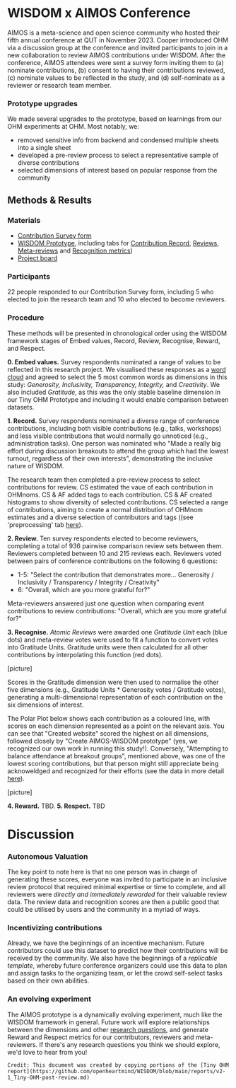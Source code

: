 # WISDOM x AIMOS Conference

AIMOS is a meta-science and open science community who hosted their fifth annual conference at QUT in November 2023. Cooper introduced OHM via a discussion group at the conference and invited participants to join in a new collaboration to review AIMOS contributions under WISDOM. After the conference, AIMOS attendees were sent a survey form inviting them to (a) nominate contributions, (b) consent to having their contributions reviewed, (c) nominate values to be reflected in the study, and (d) self-nominate as a reviewer or research team member.

### Prototype upgrades
We made several upgrades to the prototype, based on learnings from our OHM experiments at OHM. Most notably, we:
- removed sensitive info from backend and condensed multiple sheets into a single sheet
- developed a pre-review process to select a representative sample of diverse contributions
- selected dimensions of interest based on popular response from the community

## Methods & Results
### Materials
- [Contribution Survey form](https://forms.gle/nyAr8baUuQ23FdUK9)
- [WISDOM Prototype](https://docs.google.com/spreadsheets/d/1kQJM2kEVulzwXBQZuvR46wxaQY5_ohm0rbndIkdEkSE/edit?usp=sharing), including tabs for [Contribution Record](https://docs.google.com/spreadsheets/d/1kQJM2kEVulzwXBQZuvR46wxaQY5_ohm0rbndIkdEkSE/edit?gid=1156578512#gid=1156578512), [Reviews](https://docs.google.com/spreadsheets/d/1kQJM2kEVulzwXBQZuvR46wxaQY5_ohm0rbndIkdEkSE/edit?gid=7517777#gid=7517777), [Meta-reviews](https://docs.google.com/spreadsheets/d/1kQJM2kEVulzwXBQZuvR46wxaQY5_ohm0rbndIkdEkSE/edit?gid=1777353795#gid=1777353795) and [Recognition metrics](https://docs.google.com/spreadsheets/d/1kQJM2kEVulzwXBQZuvR46wxaQY5_ohm0rbndIkdEkSE/edit?gid=1929743917#gid=1929743917))
- [Project board](https://github.com/orgs/openheartmind/projects/1)

### Participants
22 people responded to our Contribution Survey form, including 5 who elected to join the research team and 10 who elected to become reviewers.

### Procedure
These methods will be presented in chronological order using the WISDOM framework stages of Embed values, Record, Review, Recognise, Reward, and Respect.

**0. Embed values.** Survey respondents nominated a range of values to be reflected in this research project. We visualised these responses as a [word cloud](https://drive.google.com/open?id=10N0Z2mfRE1JZ8SjMG4CnT_U2Xju_b9VQ&usp=drive_fs) and agreed to select the 5 most common words as dimensions in this study: _Generosity, Inclusivity, Transparency, Integrity,_  and _Creativity_. We also included _Gratitude_, as this was the only stable baseline dimension in our Tiny OHM Prototype and including it would enable comparison between datasets.

<word-cloud>

**1. Record.** Survey respondents nominated a diverse range of conference contributions, including both visible contributions (e.g., talks, workshops) and less visible contributions that would normally go unnoticed (e.g., administration tasks). One person was nominated who "Made a really big effort during discussion breakouts to attend the group which had the lowest turnout, regardless of their own interests", demonstrating the inclusive nature of WISDOM. 

The research team then completed a pre-review process to select contributions for review. CS estimated the vaue of each contribution in OHMnoms. CS & AF added tags to each contribution. CS & AF created histograms to show diversity of selected contributions. CS selected a range of contributions, aiming to create a normal distribution of OHMnom estimates and a diverse selection of contributors and tags ((see 'preprocessing' tab [here](https://docs.google.com/spreadsheets/d/1kQJM2kEVulzwXBQZuvR46wxaQY5_ohm0rbndIkdEkSE/edit?usp=sharing)). 
 

**2. Review.** Ten survey respondents elected to become reviewers, completing a total of 936 pairwise comparison review sets between them. Reviewers completed between 10 and 215 reviews each. Reviewers voted between pairs of conference contributions on the following 6 questions:
- 1-5: "Select the contribution that demonstrates more... Generosity / Inclusivity / Transparency /	Integrity /	Creativity"
- 6: "Overall, which are you more grateful for?"

Meta-reviewers answered just one question when comparing event contributions to review contributions: "Overall, which are you more grateful for?"

**3. Recognise.** _Atomic Reviews_ were awarded one _Gratitude Unit_ each (blue dots) and meta-review votes were used to fit a function to convert votes into Gratitude Units. Gratitude units were then calculated for all other contributions by interpolating this function (red dots). 

[picture]

Scores in the Gratitude dimension were then used to normalise the other five dimensions (e.g., Gratitude Units * Generosity votes / Gratitude votes), generating a multi-dimensional representation of each contribution on the six dimensions of interest.

The Polar Plot below shows each contribution as a coloured line, with scores on each dimension represented as a point on the relevant axis. You can see that "Created website" scored the highest on all dimensions, followed closely by "Create AIMOS-WISDOM prototype" (yes, we recognized our own work in running this study!). Conversely, "Attempting to balance attendance at breakout groups", mentioned above, was one of the lowest scoring contributions, but that person might still appreciate being acknoweldged and recognized for their efforts (see the data in more detail [here](https://docs.google.com/spreadsheets/d/1kQJM2kEVulzwXBQZuvR46wxaQY5_ohm0rbndIkdEkSE/edit?gid=1929743917#gid=1929743917)).

[picture]

**4. Reward.** TBD.
**5. Respect.** TBD


# Discussion

### Autonomous Valuation
The key point to note here is that no one person was in charge of generating these scores, everyone was invited to participate in an inclusive review protocol that required minimal expertise or time to complete, and all reviewers were _directly and immediately rewarded_ for their valuable review data. The review data and recognition scores are then a public good that could be utilised by users and the community in a myriad of ways.

### Incentivizing contributions
Already, we have the beginnings of an incentive mechanism. Future contributors could use this dataset to predict how their contributions will be received by the community. We also have the beginnings of a <i>replicable template</i>, whereby future conference organizers could use this data to plan and assign tasks to the organizing team, or let the crowd self-select tasks based on their own abilities.  

### An evolving experiment
The AIMOS prototype is a dynamically evolving experiment, much like the WISDOM framework in general. Future work will explore relationships between the dimensions and other [research questions](https://docs.google.com/spreadsheets/d/1kQJM2kEVulzwXBQZuvR46wxaQY5_ohm0rbndIkdEkSE/edit?gid=1589203329#gid=1589203329), and generate Reward and Respect metrics for our contributors, reviewers and meta-reviewers. If there's any research questions you think we should explore, we'd love to hear from you! 


~~~
Credit: This document was created by copying portions of the [Tiny OHM report](https://github.com/openheartmind/WISDOM/blob/main/reports/v2-1_Tiny-OHM-post-review.md)

